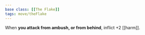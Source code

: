 ```yaml
---
base class: [[The Flake]]
tags: move/theFlake
---
```

When **you attack from ambush, or from behind**, inflict +2 [[harm]].
